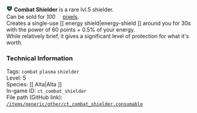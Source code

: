 ![ ](https://raw.githubusercontent.com/Ceterai/Enternia/main/items/generic/other/ct_combat_shielder.png) **Combat Shielder** is a rare lvl.5 shielder.  
Can be sold for *100* <img src="https://starbounder.org/mediawiki/images/2/21/Pixel.png" width="12" height="16"/> [pixels](https://starbounder.org/Pixel).  
Creates a single-use [[ energy shield|energy-shield ]] around you for 30s with the power of 60 points + 0.5% of your energy.  
While relatively brief, it gives a significant level of protection for what it's worth.

### Technical Information

Tags: `combat` `plasma` `shielder`  
Level: 5  
Species: [[ Alta|Alta ]]  
In-game ID: `ct_combat_shielder`  
File path (GitHub link): [`/items/generic/other/ct_combat_shielder.consumable`](https://github.com/Ceterai/Enternia/blob/main/items/generic/other/ct_combat_shielder.consumable)
